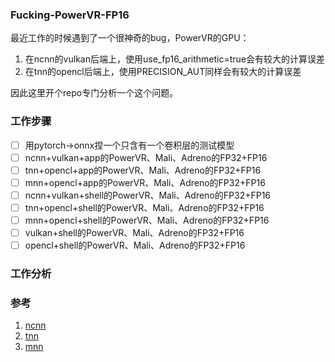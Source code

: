 ### Fucking-PowerVR-FP16
最近工作的时候遇到了一个很神奇的bug，PowerVR的GPU：

1. 在ncnn的vulkan后端上，使用use_fp16_arithmetic=true会有较大的计算误差
2. 在tnn的opencl后端上，使用PRECISION_AUT同样会有较大的计算误差

因此这里开个repo专门分析一个这个问题。

### 工作步骤
- [ ] 用pytorch->onnx捏一个只含有一个卷积层的测试模型
- [ ] ncnn+vulkan+app的PowerVR、Mali、Adreno的FP32+FP16
- [ ] tnn+opencl+app的PowerVR、Mali、Adreno的FP32+FP16
- [ ] mnn+opencl+app的PowerVR、Mali、Adreno的FP32+FP16
- [ ] ncnn+vulkan+shell的PowerVR、Mali、Adreno的FP32+FP16
- [ ] tnn+opencl+shell的PowerVR、Mali、Adreno的FP32+FP16
- [ ] mnn+opencl+shell的PowerVR、Mali、Adreno的FP32+FP16
- [ ] vulkan+shell的PowerVR、Mali、Adreno的FP32+FP16
- [ ] opencl+shell的PowerVR、Mali、Adreno的FP32+FP16

### 工作分析

### 参考
1. [ncnn](https://github.com/Tencent/ncnn)
2. [tnn](https://github.com/Tencent/TNN)
3. [mnn](https://github.com/alibaba/MNN)